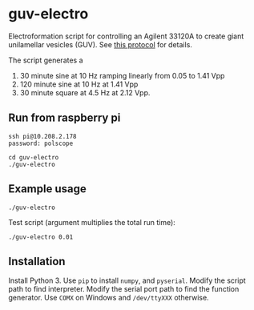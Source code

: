 # guv-electro

Electroformation script for controlling an Agilent 33120A to create giant unilamellar vesicles (GUV). See [this protocol](http://www.sciencedirect.com/science/article/pii/S0091679X15000679?via%3Dihub) for details.

The script generates a 
1. 30 minute sine at 10 Hz ramping linearly from 0.05 to 1.41 Vpp
2. 120 minute sine at 10 Hz at 1.41 Vpp
3. 30 minute square at 4.5 Hz at 2.12 Vpp.

## Run from raspberry pi

    ssh pi@10.208.2.178
    password: polscope

    cd guv-electro
    ./guv-electro

## Example usage

    ./guv-electro

Test script (argument multiplies the total run time):

    ./guv-electro 0.01


## Installation 

Install Python 3.  Use `pip` to install `numpy`, and `pyserial`.  Modify the
script path to find interpreter.  Modify the serial port path to find the
function generator. Use `COMX` on Windows and `/dev/ttyXXX` otherwise.


